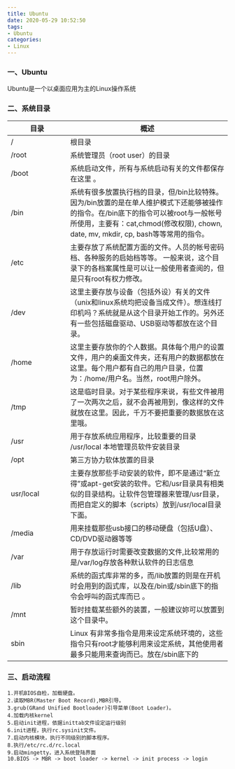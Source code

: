 ```yaml
---
title: Ubuntu
date: 2020-05-29 10:52:50
tags:
- Ubuntu
categories: 
- Linux
---
```

### 一、Ubuntu
Ubuntu是一个以桌面应用为主的Linux操作系统
<!--more-->
### 二、系统目录

目录<div style="width:120px"></div> | 概述
--|--
/ | 根目录
/root | 系统管理员（root user）的目录
/boot | 系统启动文件，所有与系统启动有关的文件都保存在这里 。
/bin | 系统有很多放置执行档的目录，但/bin比较特殊。因为/bin放置的是在单人维护模式下还能够被操作的指令。在/bin底下的指令可以被root与一般帐号所使用，主要有：cat,chmod(修改权限), chown, date, mv, mkdir, cp, bash等等常用的指令。
/etc | 主要存放了系统配置方面的文件。人员的帐号密码档、各种服务的启始档等等。 一般来说，这个目录下的各档案属性是可以让一般使用者查阅的，但是只有root有权力修改。
/dev | 这里主要存放与设备（包括外设）有关的文件（unix和linux系统均把设备当成文件）。想连线打印机吗？系统就是从这个目录开始工作的。另外还有一些包括磁盘驱动、USB驱动等都放在这个目录。
/home | 这里主要存放你的个人数据。具体每个用户的设置文件，用户的桌面文件夹，还有用户的数据都放在这里。每个用户都有自己的用户目录，位置为：/home/用户名。当然，root用户除外。
/tmp | 这是临时目录。对于某些程序来说，有些文件被用了一次两次之后，就不会再被用到，像这样的文件就放在这里。因此，千万不要把重要的数据放在这里哦。
/usr | 用于存放系统应用程序，比较重要的目录 /usr/local 本地管理员软件安装目录
/opt | 第三方协力软体放置的目录
usr/local | 主要存放那些手动安装的软件，即不是通过“新立得”或apt-get安装的软件。它和/usr目录具有相类似的目录结构。让软件包管理器来管理/usr目录，而把自定义的脚本（scripts）放到/usr/local目录下面。
/media | 用来挂载那些usb接口的移动硬盘（包括U盘）、CD/DVD驱动器等等
/var | 用于存放运行时需要改变数据的文件,比较常用的是/var/log存放各种默认软件的日志信息
/lib | 系统的函式库非常的多，而/lib放置的则是在开机时会用到的函式库，以及在/bin或/sbin底下的指令会呼叫的函式库而已 。
/mnt | 暂时挂载某些额外的装置，一般建议妳可以放置到这个目录中。
sbin | Linux 有非常多指令是用来设定系统环境的，这些指令只有root才能够利用来设定系统，其他使用者最多只能用来查询而已。放在/sbin底下的

### 三、启动流程
```
1.开机BIOS自检，加载硬盘。
2.读取MBR(Master Boot Record),MBR引导。
3.grub(GRand Unified Bootloader)引导菜单(Boot Loader)。
4.加载内核kernel
5.启动init进程，依据inittab文件设定运行级别
6.init进程，执行rc.sysinit文件。
7.启动内核模块，执行不同级别的脚本程序。
8.执行/etc/rc.d/rc.local
9.启动mingetty，进入系统登陆界面
10.BIOS -> MBR -> boot loader -> kernel -> init process -> login
```

